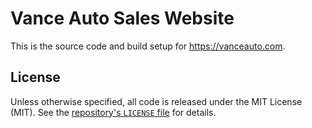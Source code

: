 # Vance Auto Sales Website

This is the source code and build setup for https://vanceauto.com. 

## License

Unless otherwise specified, all code is released under the MIT License (MIT). See the [repository's `LICENSE` file](https://github.com/MatthewVance/vanceauto.com/blob/master/LICENSE) for details.
